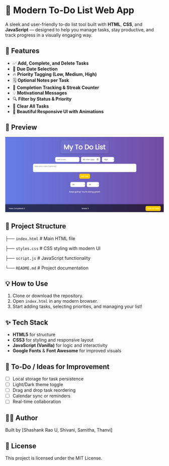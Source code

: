 # 📝 Modern To-Do List Web App

A sleek and user-friendly to-do list tool built with **HTML**, **CSS**, and **JavaScript** — designed to help you manage tasks, stay productive, and track progress in a visually engaging way.

## 🚀 Features

- ✅ **Add, Complete, and Delete Tasks**
- 📅 **Due Date Selection**
- 🔥 **Priority Tagging (Low, Medium, High)**
- 🗒️ **Optional Notes per Task**
- 🎯 **Completion Tracking & Streak Counter**
- 💡 **Motivational Messages**
- 🔍 **Filter by Status & Priority**
- 🧹 **Clear All Tasks**
- 💅 **Beautiful Responsive UI with Animations**

## 📸 Preview

![Preview Screenshot](Todolist.jpg) <!-- You can replace this with your actual screenshot -->
  

## 📂 Project Structure
├── `index.html` # Main HTML file

├── `styles.css` # CSS styling with modern UI

├── `script.js` # JavaScript functionality

└── `README.md` # Project documentation


## 💡 How to Use

1. Clone or download the repository.
2. Open `index.html` in any modern browser.
3. Start adding tasks, selecting priorities, and managing your list!

## ✨ Tech Stack

- **HTML5** for structure
- **CSS3** for styling and responsive layout
- **JavaScript (Vanilla)** for logic and interactivity
- **Google Fonts** & **Font Awesome** for improved visuals

## 📌 To-Do / Ideas for Improvement

- [ ] Local storage for task persistence
- [ ] Light/Dark theme toggle
- [ ] Drag and drop task reordering
- [ ] Calendar sync or reminders
- [ ] Real-time collaboration

## 🧑‍💻 Author

Built by [Shashank Rao U, Shivani, Samitha, Thanvi]

## 📄 License

This project is licensed under the MIT License.

